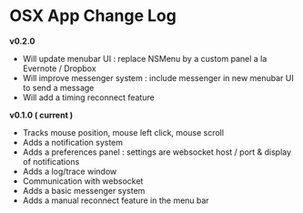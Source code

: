 OSX App Change Log
==================

__v0.2.0__
  - Will update menubar UI : replace NSMenu by a custom panel a la Evernote / Dropbox
  - Will improve messenger system : include messenger in new menubar UI to send a message
  - Will add a timing reconnect feature

__v0.1.0 ( current )__
  - Tracks mouse position, mouse left click, mouse scroll
  - Adds a notification system
  - Adds a preferences panel : settings are websocket host / port & display of notifications
  - Adds a log/trace window
  - Communication with websocket
  - Adds a basic messenger system
  - Adds a manual reconnect feature in the menu bar
